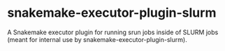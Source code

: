 # snakemake-executor-plugin-slurm

A Snakemake executor plugin for running srun jobs inside of SLURM jobs (meant for
internal use by snakemake-executor-plugin-slurm).